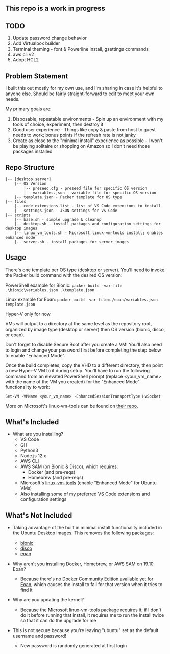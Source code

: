## This repo is a work in progress

## TODO

1) Update password change behavior
2) Add Virtualbox builder
3) Terminal theming - font & Powerline install, gsettings commands
4) aws cli v2
5) Adopt HCL2

## Problem Statement

I built this out mostly for my own use, and I'm sharing in case it's helpful to anyone else. Should be fairly straight-forward to edit to meet your own needs.

My primary goals are:

1. Disposable, repeatable environments - Spin up an environment with my tools of choice, experiment, then destroy it
2. Good user experience - Things like copy & paste from host to guest needs to work; bonus points if the refresh rate is not janky
3. Create as close to the "minimal install" experience as possible - I won't be playing solitaire or shopping on Amazon so I don't need those packages installed

## Repo Structure

```
|-- [desktop|server]
    |-- OS Version
        |-- preseed.cfg - preseed file for specific OS version
        |-- variables.json - variable file for specific OS version
    |-- template.json - Packer template for OS type
|-- files
    |-- code_extensions.list - list of VS Code extensions to install
    |-- settings.json - JSON settings for VS Code
|-- scripts
    |-- base.sh - simple upgrade & cleanup
    |-- desktop.sh - install packages and configuration settings for desktop images
    |-- linux_vm_tools.sh - Microsoft linux-vm-tools install; enables enhanced mode
    |-- server.sh - install packages for server images
```

## Usage

There's one template per OS type (desktop or server). You'll need to invoke the Packer build command with the desired OS version:

PowerShell example for Bionic:
`packer build -var-file .\bionic\variables.json .\template.json`

Linux example for Eoan:
`packer build -var-file=./eoan/variables.json template.json`

Hyper-V only for now.

VMs will output to a directory at the same level as the repository root, organized by image type (desktop or server) then OS version (bionic, disco, or eoan).

Don't forget to disable Secure Boot after you create a VM! You'll also need to login and change your password first before completing the step below to enable "Enhanced Mode".

Once the build completes, copy the VHD to a different directory, then point a new Hyper-V VM to it during setup. You'll have to run the following command from an elevated PowerShell prompt (replace <your_vm_name> with the name of the VM you created) for the "Enhanced Mode" functionality to work:

`Set-VM -VMName <your_vm_name> -EnhancedSessionTransportType HvSocket`

More on Microsoft's linux-vm-tools can be found on [their repo](https://github.com/microsoft/linux-vm-tools).

## What's Included

- What are you installing? 
  - VS Code
  - GIT
  - Python3
  - Node.js 12.x
  - AWS CLI
  - AWS SAM (on Bionic & Disco), which requires:
    - Docker (and pre-reqs)
    - Homebrew (and pre-reqs)
  - Microsoft's [linux-vm-tools](https://github.com/microsoft/linux-vm-tools) (enable "Enhanced Mode" for Ubuntu VMs)
  - Also installing some of my preferred VS Code extensions and configuration settings

## What's Not Included

- Taking advantage of the built in minimal install functionality included in the Ubuntu Desktop images. This removes the following packages:
    - [bionic](https://people.canonical.com/~ubuntu-archive/seeds/ubuntu.bionic/desktop.minimal-remove)
    - [disco](https://people.canonical.com/~ubuntu-archive/seeds/ubuntu.disco/desktop.minimal-remove)
    - [eoan](https://people.canonical.com/~ubuntu-archive/seeds/ubuntu.eoan/desktop.minimal-remove)

- Why aren't you installing Docker, Homebrew, or AWS SAM on 19.10 Eoan?
  - Because there's [no Docker Community Edition available yet for Eoan](https://docs.docker.com/install/linux/docker-ce/ubuntu/), which causes the install to fail for that version when it tries to find it

- Why are you updating the kernel?
  - Because the Microsoft linux-vm-tools package requires it; if I don't do it before running that install, it requires me to run the install twice so that it can do the upgrade for me

- This is not secure because you're leaving "ubuntu" set as the default username and password!
  - New password is randomly generated at first login

